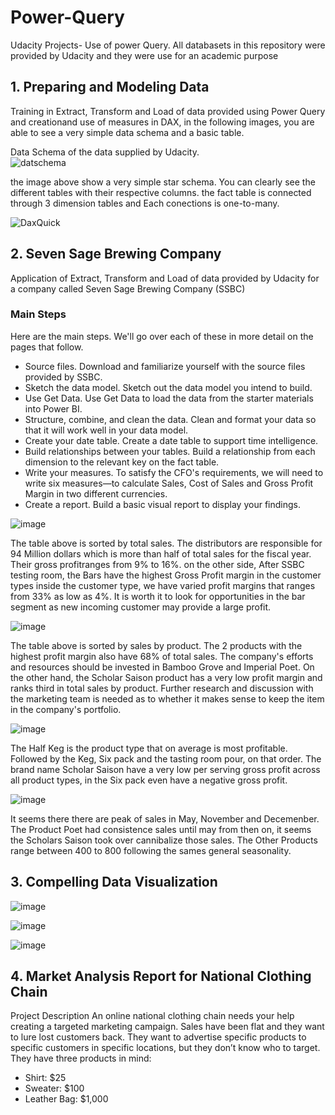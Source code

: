 # Power-Query

Udacity Projects- Use of power Query. All databasets in this repository were provided by Udacity and they were use for an academic purpose 


## 1. Preparing and Modeling Data

Training in Extract, Transform and Load of data provided using Power Query and creationand use of measures in DAX, in the following images, you are able to see a very simple data schema and a basic table. 

  Data Schema of the data supplied by Udacity.  
  ![datschema](https://user-images.githubusercontent.com/65776444/159014165-333d86e6-42bd-4ba7-9163-b1b5506ef68e.PNG)

the image above show a very simple star schema. You can clearly see the different tables with their respective columns. the fact table is connected through 3 dimension tables and Each conections is one-to-many. 

  ![DaxQuick](https://user-images.githubusercontent.com/65776444/159014761-af262076-f018-4b1e-8836-cc25fcf7962e.PNG)
  
  
## 2. Seven Sage Brewing Company

Application of Extract, Transform and Load of data provided by Udacity for a company called Seven Sage Brewing Company (SSBC) 

### Main Steps
Here are the main steps. We'll go over each of these in more detail on the pages that follow.

  * Source files. Download and familiarize yourself with the source files provided by SSBC.
  * Sketch the data model. Sketch out the data model you intend to build.
  * Use Get Data. Use Get Data to load the data from the starter materials into Power BI.
  * Structure, combine, and clean the data. Clean and format your data so that it will work well in your data model.
  * Create your date table. Create a date table to support time intelligence.
  * Build relationships between your tables. Build a relationship from each dimension to the relevant key on the fact table.
  * Write your measures. To satisfy the CFO's requirements, we will need to write six measures—to calculate Sales, Cost of Sales and Gross Profit Margin in two       different currencies.
  * Create a report. Build a basic visual report to display your findings.


![image](https://user-images.githubusercontent.com/65776444/162724752-5b70439a-c8b8-4027-af7b-3fbc32d3de6a.png)

The table above is sorted by total sales. The distributors are responsible for 94 Million dollars which is more than half of total sales for the fiscal year. Their gross profitranges from 9% to 16%. on the other side, After SSBC testing room, the Bars have the highest Gross Profit margin in the customer types inside the customer type, we have varied profit margins that ranges from 33% as low as 4%. It is worth it to look for opportunities in the bar segment as new incoming customer may provide a large profit.


![image](https://user-images.githubusercontent.com/65776444/162725284-0bfeb25e-b692-4bd2-a90b-4673959daad2.png)

The table above is sorted by sales by product. The 2 products with the highest profit margin also have 68% of total sales. The company's
efforts and resources should be invested in Bamboo Grove and Imperial Poet. On the other hand, the Scholar Saison product has a very low profit margin
and ranks third in total sales by product. Further research and discussion with the marketing team is needed as to whether it makes sense to keep the item
in the company's portfolio.

![image](https://user-images.githubusercontent.com/65776444/162725832-50d8d590-b99b-4b9c-b484-f05f0773d4f7.png)

The Half Keg is the product type that on average is most profitable. Followed by the Keg, Six pack and the tasting room pour, on that
order. The brand name Scholar Saison have a very low per serving gross profit across all product types, in the Six pack even have a negative gross profit.

![image](https://user-images.githubusercontent.com/65776444/162725909-7b4614c9-6186-4cff-ad41-9eb064c965bb.png)

It seems there there are peak of sales in May, November and Decemenber. The Product Poet had consistence sales until may from then on, it seems the
Scholars Saison took over cannibalize those sales. The Other Products range between 400 to 800 following the sames general seasonality.


## 3. Compelling Data Visualization


![image](https://user-images.githubusercontent.com/65776444/163197223-d7687a04-61fa-45e3-b012-df431f53846f.png)



![image](https://user-images.githubusercontent.com/65776444/163197295-30fc3c26-6060-4376-bea7-c61ff16a2f6a.png)


![image](https://user-images.githubusercontent.com/65776444/163197356-43912fb8-f971-4097-b33f-6504d3411647.png)




## 4. Market Analysis Report for National Clothing Chain

Project Description
An online national clothing chain needs your help creating a targeted marketing campaign. Sales have been flat and they want to lure lost customers back. They want to advertise specific products to specific customers in specific locations, but they don’t know who to target. They have three products in mind:
 - Shirt: $25
 - Sweater: $100
 - Leather Bag: $1,000







